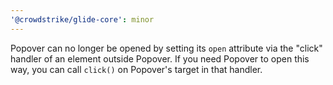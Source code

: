 ```yaml
---
'@crowdstrike/glide-core': minor
---
```


Popover can no longer be opened by setting its `open` attribute via the "click" handler of an element outside Popover. If you need Popover to open this way, you can call `click()` on Popover's target in that handler.
